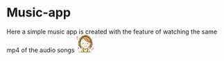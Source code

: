 # Music-app
Here a simple music app is created with the feature of watching the same mp4 of the audio songs
<img src="https://github.com/moyukh00145/Music-app/blob/master/app/src/main/res/drawable/pic.png" width="40" height="40" />
